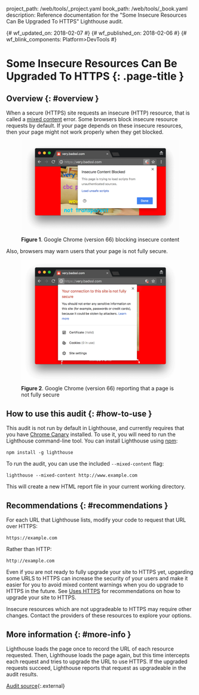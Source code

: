 project_path: /web/tools/_project.yaml
book_path: /web/tools/_book.yaml
description: Reference documentation for the "Some Insecure Resources Can Be Upgraded To HTTPS" Lighthouse audit.

{# wf_updated_on: 2018-02-07 #}
{# wf_published_on: 2018-02-06 #}
{# wf_blink_components: Platform>DevTools #}

# Some Insecure Resources Can Be Upgraded To HTTPS  {: .page-title }

## Overview {: #overview }

When a secure (HTTPS) site requests an insecure (HTTP) resource, that is called a [mixed
content][MC] error. Some browsers block insecure resource requests by default. If your page
depends on these insecure resources, then your page might not work properly when they get blocked.

[MC]: /web/fundamentals/security/prevent-mixed-content/what-is-mixed-content

<figure>
  <img src="images/insecure-content-blocked.png"
       alt="Google Chrome (version 66) blocking insecure content."/>
  <figcaption>
    <b>Figure 1</b>. Google Chrome (version 66) blocking insecure content
  </figcaption>
</figure>

Also, browsers may warn users that your page is not fully secure.

<figure>
  <img src="images/not-fully-secure.png"
       alt="Google Chrome (version 66) reporting that page is not fully secure."/>
  <figcaption>
    <b>Figure 2</b>. Google Chrome (version 66) reporting that a page is not fully secure
  </figcaption>
</figure>

## How to use this audit {: #how-to-use }

This audit is not run by default in Lighthouse, and currently requires that you
have [Chrome Canary][CC] installed. To use it, you will need to run the
Lighthouse command-line tool. You can install Lighthouse using [npm][NPM]:

    npm install -g lighthouse

To run the audit, you can use the included `--mixed-content` flag:

    lighthouse --mixed-content http://www.example.com

This will create a new HTML report file in your current working directory.

[CC]: https://www.google.com/chrome/browser/canary.html
[NPM]: https://www.npmjs.com/get-npm

## Recommendations {: #recommendations }

For each URL that Lighthouse lists, modify your code to request that URL over HTTPS:

    https://example.com

Rather than HTTP:

    http://example.com

Even if you are not ready to fully upgrade your site to HTTPS yet, upgarding some URLS to
HTTPS can increase the security of your users and make it easier for you to avoid mixed
content warnings when you do upgrade to HTTPS in the future. See [Uses HTTPS][https] for
recommendations on how to upgrade your site to HTTPS.

Insecure resources which are not upgradeable to HTTPS may require other changes. Contact the
providers of these resources to explore your options.

[https]: /web/tools/lighthouse/audits/https#recommendations

## More information {: #more-info }

Lighthouse loads the page once to record the URL of each resource requested. Then, Lighthouse
loads the page again, but this time intercepts each request and tries to upgrade the URL to
use HTTPS. If the upgraded requests succeed, Lighthouse reports that request as upgradeable in
the audit results.

[Audit source][src]{:.external}

[src]: https://github.com/GoogleChrome/lighthouse/blob/master/lighthouse-core/audits/mixed-content.js

